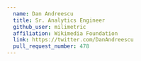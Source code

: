 ```yaml
---
  name: Dan Andreescu
  title: Sr. Analytics Engineer
  github_user: milimetric
  affiliation: Wikimedia Foundation
  link: https://twitter.com/DanAndreescu
  pull_request_number: 478
---
```

